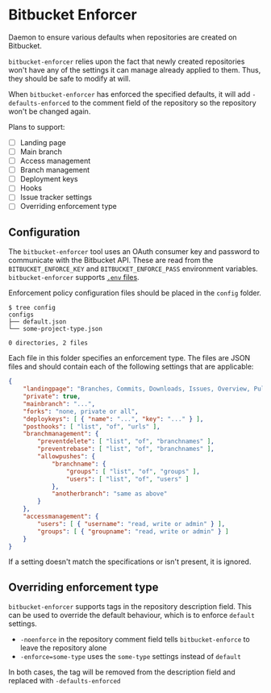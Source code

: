 # Bitbucket Enforcer

Daemon to ensure various defaults when repositories are created on Bitbucket.

`bitbucket-enforcer` relies upon the fact that newly created repositories won't
have any of the settings it can manage already applied to them. Thus, they
should be safe to modify at will.

When `bitbucket-enforcer` has enforced the specified defaults, it will add
`-defaults-enforced` to the comment field of the repository so the repository
won't be changed again.


Plans to support:

  - [ ] Landing page
  - [ ] Main branch
  - [ ] Access management
  - [ ] Branch management
  - [ ] Deployment keys
  - [ ] Hooks
  - [ ] Issue tracker settings
  - [ ] Overriding enforcement type

## Configuration

The `bitbucket-enforcer` tool uses an OAuth consumer key and password to
communicate with the Bitbucket API. These are read from the
`BITBUCKET_ENFORCE_KEY` and `BITBUCKET_ENFORCE_PASS` environment variables.
`bitbucket-enforcer` supports [`.env` files](https://www.github.com/joho/godotenv).

Enforcement policy configuration files should be placed in the `config` folder.

    $ tree config
    configs
    ├── default.json
    └── some-project-type.json

    0 directories, 2 files

Each file in this folder specifies an enforcement type. The files are JSON files
and should contain each of the following settings that are applicable:

```json
{
    "landingpage": "Branches, Commits, Downloads, Issues, Overview, Pull requests or Source",
    "private": true,
    "mainbranch": "...",
    "forks": "none, private or all",
    "deploykeys": [ { "name": "...", "key": "..." } ],
    "posthooks": [ "list", "of", "urls" ],
    "branchmanagement": {
        "preventdelete": [ "list", "of", "branchnames" ],
        "preventrebase": [ "list", "of", "branchnames" ],
        "allowpushes": {
            "branchname": {
                "groups": [ "list", "of", "groups" ],
                "users": [ "list", "of", "users" ]
            },
            "anotherbranch": "same as above"
        }
    },
    "accessmanagement": {
        "users": [ { "username": "read, write or admin" } ],
        "groups": [ { "groupname": "read, write or admin" } ]
    }
}

```

If a setting doesn't match the specifications or isn't present, it is ignored.

## Overriding enforcement type

`bitbucket-enforcer` supports tags in the repository description field. This can be
used to override the default behaviour, which is to enforce `default` settings.

  * `-noenforce` in the repository comment field tells `bitbucket-enforce` to
    leave the repository alone
  * `-enforce=some-type` uses the `some-type` settings instead of `default`

In both cases, the tag will be removed from the description field and replaced
with `-defaults-enforced`
